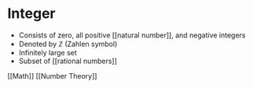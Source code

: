 # Integer

- Consists of zero, all positive [[natural number]], and negative integers
- Denoted by ℤ (Zahlen symbol)
- Infinitely large set
- Subset of [[rational numbers]]

[[Math]] [[Number Theory]]

